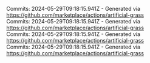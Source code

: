 Commits: 2024-05-29T09:18:15.941Z - Generated via https://github.com/marketplace/actions/artificial-grass
<br>
Commits: 2024-05-29T09:18:15.941Z - Generated via https://github.com/marketplace/actions/artificial-grass
<br>
Commits: 2024-05-29T09:18:15.941Z - Generated via https://github.com/marketplace/actions/artificial-grass
<br>
Commits: 2024-05-29T09:18:15.941Z - Generated via https://github.com/marketplace/actions/artificial-grass
<br>
